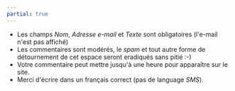 ```yaml
---
partial: true
---
```


* Les champs *Nom*, *Adresse e-mail* et *Texte* sont obligatoires (l'e-mail
  n'est pas affiché)
* Les commentaires sont modérés, le *spam* et tout autre forme de détournement
  de cet espace seront eradiqués sans pitié :-)
* Votre commentaire peut mettre jusqu'à une heure pour apparaître sur le site.
* Merci d'écrire dans un français correct (pas de language *SMS*).

